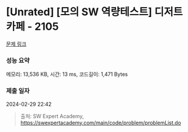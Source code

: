 # [Unrated] [모의 SW 역량테스트] 디저트 카페 - 2105 

[문제 링크](https://swexpertacademy.com/main/code/problem/problemDetail.do?contestProbId=AV5VwAr6APYDFAWu) 

### 성능 요약

메모리: 13,536 KB, 시간: 13 ms, 코드길이: 1,471 Bytes

### 제출 일자

2024-02-29 22:42



> 출처: SW Expert Academy, https://swexpertacademy.com/main/code/problem/problemList.do
